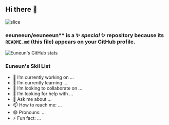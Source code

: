 ## Hi there 👋
![slice](https://capsule-render.vercel.app/api?type=slice&color=auto&height=200&text=EunEun&fontAlign=70&rotate=13&fontAlignY=25&desc=FrontEnd%20Developer&descAlign=60&descAlignY=44&theme=radical)

### eeuneeun/eeuneeun** is a ✨ _special_ ✨ repository because its `README.md` (this file) appears on your GitHub profile.

![Euneun's GitHub stats](https://github-readme-stats.vercel.app/api?username=eeuneeun&show_icons=true&theme=radical)

### Euneun's Skil List
- 🔭 I’m currently working on ...
- 🌱 I’m currently learning ...
- 👯 I’m looking to collaborate on ...
- 🤔 I’m looking for help with ...
- 💬 Ask me about ...
- 📫 How to reach me: ...
- 😄 Pronouns: ...
- ⚡ Fun fact: ...

